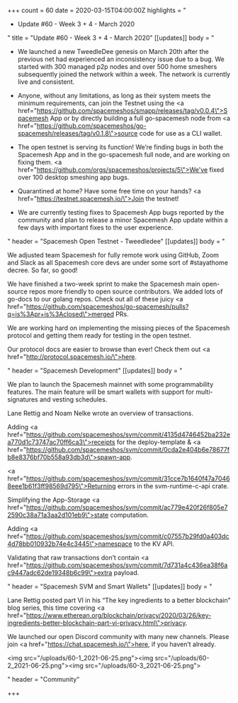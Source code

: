 +++
count = 60
date = 2020-03-15T04:00:00Z
highlights = "<ul><li><p>Update #60 - Week 3 + 4 - March 2020</p></li></ul>"
title = "Update #60 - Week 3 + 4 - March 2020"
[[updates]]
body = "<ul><li><p>We launched a new TweedleDee genesis on March 20th after the previous net had experienced an inconsistency issue due to a bug. We started with 300 managed p2p nodes and over 500 home smeshers subsequently joined the network within a week. The network is currently live and consistent.</p></li><li><p>Anyone, without any limitations, as long as their system meets the minimum requirements, can join the Testnet using the <a href=\"https://github.com/spacemeshos/smapp/releases/tag/v0.0.4\">Spacemesh App</a> or by directly building a full go-spacemesh node from <a href=\"https://github.com/spacemeshos/go-spacemesh/releases/tag/v0.1.8\">source code</a> for use as a CLI wallet.</p></li><li><p>The open testnet is serving its function! We’re finding bugs in both the Spacemesh App and in the go-spacemesh full node, and are working on fixing them. <a href=\"https://github.com/orgs/spacemeshos/projects/5\">We've fixed over 100 desktop smeshing app bugs</a>.</p></li><li><p>Quarantined at home? Have some free time on your hands? <a href=\"https://testnet.spacemesh.io/\">Join the testnet</a>!</p></li><li><p>We are currently testing fixes to Spacemesh App bugs reported by the community and plan to release a minor Spacemesh App update within a few days with important fixes to the user experience.</p></li></ul>"
header = "Spacemesh Open Testnet - Tweedledee"
[[updates]]
body = "<p>We adjusted team Spacemesh for fully remote work using GitHub, Zoom and Slack as all Spacemesh core devs are under some sort of #stayathome decree. So far, so good!</p><p>We have finished a two-week sprint to make the Spacemesh main open-source repos more friendly to open source contributors. We added lots of go-docs to our golang repos. Check out all of these juicy <a href=\"https://github.com/spacemeshos/go-spacemesh/pulls?q=is%3Apr+is%3Aclosed\">merged PRs</a>.</p><p>We are working hard on implementing the missing pieces of the Spacemesh protocol and getting them ready for testing in the open testnet.</p><p>Our protocol docs are easier to browse than ever! Check them out <a href=\"http://protocol.spacemesh.io/\">here</a>.</p>"
header = "Spacemesh Development"
[[updates]]
body = "<p>We plan to launch the Spacemesh mainnet with some programmability features. The main feature will be smart wallets with support for multi-signatures and vesting schedules.</p><p>Lane Rettig and Noam Nelke wrote an overview of transactions.</p><p>Adding <a href=\"https://github.com/spacemeshos/svm/commit/4135d4746452ba232ea770d1c73747ac70ff6ca3\">receipts</a> for the deploy-template &amp; <a href=\"https://github.com/spacemeshos/svm/commit/0cda2e404b6e78677fb8e8376bf70b558a93db3d\">spawn-app</a>.</p><p><a href=\"https://github.com/spacemeshos/svm/commit/31cce7b1640f47a70468eee1b61f3ff98569d795\">Returning errors</a> in the svm-runtime-c-api crate.</p><p>Simplifying the App-Storage <a href=\"https://github.com/spacemeshos/svm/commit/ac779e420f26f805e72590c38a71a3aa2d101eb9\">state computation</a>.</p><p>Adding <a href=\"https://github.com/spacemeshos/svm/commit/c07557b29fd0a403dc4d78bb010932b74e4c3445\">namespace</a> to the KV API.</p><p>Validating that raw transactions don’t contain <a href=\"https://github.com/spacemeshos/svm/commit/7d731a4c436ea38f6ac9447adc62de19348b6c99\">extra payload</a>.</p>"
header = "Spacemesh SVM and Smart Wallets"
[[updates]]
body = "<p>Lane Rettig posted part VI in his “The key ingredients to a better blockchain” blog series, this time covering <a href=\"https://www.etherean.org/blockchain/privacy/2020/03/26/key-ingredients-better-blockchain-part-vi-privacy.html\">privacy</a>.</p><p>We launched our open Discord community with many new channels. Please join <a href=\"https://chat.spacemesh.io/\">here</a>, if you haven’t already.</p><p><img src=\"/uploads/60-1_2021-06-25.png\"><img src=\"/uploads/60-2_2021-06-25.png\"><img src=\"/uploads/60-3_2021-06-25.png\"></p><p></p>"
header = "Community"

+++
